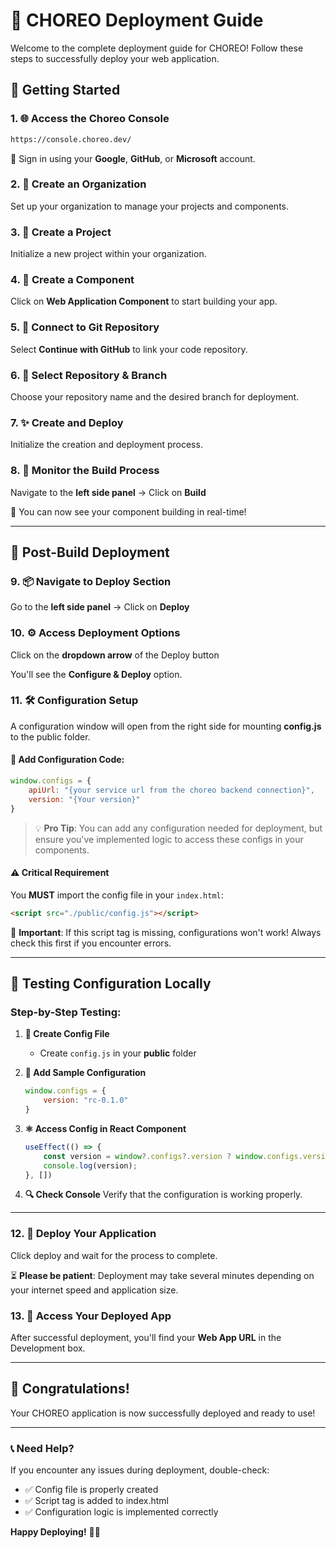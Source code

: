 # 🚀 CHOREO Deployment Guide

Welcome to the complete deployment guide for CHOREO! Follow these steps to successfully deploy your web application.

## 🎯 Getting Started

### 1. 🌐 Access the Choreo Console
```bash
https://console.choreo.dev/
```
🔑 Sign in using your **Google**, **GitHub**, or **Microsoft** account.

### 2. 🏢 Create an Organization
Set up your organization to manage your projects and components.

### 3. 📁 Create a Project
Initialize a new project within your organization.

### 4. 🧩 Create a Component
Click on **Web Application Component** to start building your app.

### 5. 🔗 Connect to Git Repository
Select **Continue with GitHub** to link your code repository.

### 6. 📂 Select Repository & Branch
Choose your repository name and the desired branch for deployment.

### 7. ✨ Create and Deploy
Initialize the creation and deployment process.

### 8. 🔨 Monitor the Build Process
Navigate to the **left side panel** → Click on **Build**

🎉 You can now see your component building in real-time!

---

## 🚀 Post-Build Deployment

### 9. 📦 Navigate to Deploy Section
Go to the **left side panel** → Click on **Deploy**

### 10. ⚙️ Access Deployment Options
Click on the **dropdown arrow** of the Deploy button

You'll see the **Configure & Deploy** option.

### 11. 🛠️ Configuration Setup

A configuration window will open from the right side for mounting **config.js** to the public folder.

#### 📝 Add Configuration Code:
```javascript
window.configs = {
    apiUrl: "{your service url from the choreo backend connection}",
    version: "{Your version}"
}
```

> 💡 **Pro Tip**: You can add any configuration needed for deployment, but ensure you've implemented logic to access these configs in your components.

#### ⚠️ **Critical Requirement**
You **MUST** import the config file in your `index.html`:

```html
<script src="./public/config.js"></script>
```

🚨 **Important**: If this script tag is missing, configurations won't work! Always check this first if you encounter errors.

---

## 🧪 Testing Configuration Locally

### Step-by-Step Testing:

1. **📁 Create Config File**
   - Create `config.js` in your **public** folder

2. **📝 Add Sample Configuration**
   ```javascript
   window.configs = {
       version: "rc-0.1.0"
   }
   ```

3. **⚛️ Access Config in React Component**
   ```javascript
   useEffect(() => {
       const version = window?.configs?.version ? window.configs.version : "v1";
       console.log(version);
   }, [])
   ```

4. **🔍 Check Console**
   Verify that the configuration is working properly.

---

### 12. 🚀 Deploy Your Application
Click deploy and wait for the process to complete.

⏳ **Please be patient**: Deployment may take several minutes depending on your internet speed and application size.

### 13. 🎉 Access Your Deployed App
After successful deployment, you'll find your **Web App URL** in the Development box.

---

## 🎊 Congratulations!

Your CHOREO application is now successfully deployed and ready to use!

---

### 📞 Need Help?
If you encounter any issues during deployment, double-check:
- ✅ Config file is properly created
- ✅ Script tag is added to index.html
- ✅ Configuration logic is implemented correctly

**Happy Deploying!** 🚀✨